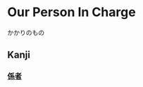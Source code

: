 # Our Person In Charge
かかりのもの

## Kanji
### [係](../Kanji/kanji-dict/係.md)[者](../Kanji/kanji-dict/者.md)